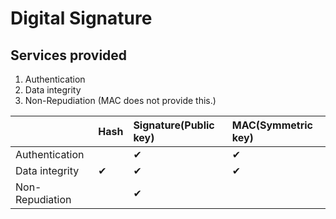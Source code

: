 # Digital Signature

## Services provided

1. Authentication
2. Data integrity
3. Non-Repudiation \(MAC does not provide this.\)

|  | Hash | Signature\(Public key\) | MAC\(Symmetric key\) |
| :--- | :--- | :--- | :--- |
| Authentication |  | ✔  | ✔  |
| Data integrity | ✔  | ✔  | ✔  |
| Non-Repudiation |  | ✔  |  |

